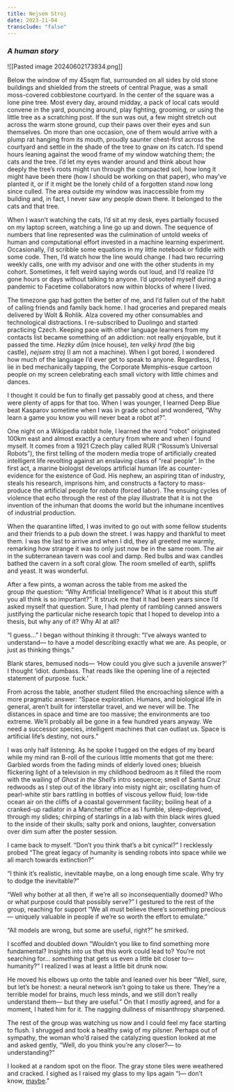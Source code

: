 ```yaml
---
title: Nejsem Stroj
date: 2023-11-04
transclude: "false"
---
```

### *A human story*

![[Pasted image 20240602173934.png]]

Below the window of my 45sqm flat, surrounded on all sides by old stone buildings and shielded from the streets of central Prague, was a small moss-covered cobblestone courtyard. In the center of the square was a lone pine tree. Most every day, around midday, a pack of local cats would convene in the yard, pouncing around, play fighting, grooming, or using the little tree as a scratching post. If the sun was out, a few might stretch out across the warm stone ground, cup their paws over their eyes and sun themselves. On more than one occasion, one of them would arrive with a plump rat hanging from its mouth, proudly saunter chest-first across the courtyard and settle in the shade of the tree to gnaw on its catch. I’d spend hours leaning against the wood frame of my window watching them; the cats and the tree. I’d let my eyes wander around and think about how deeply the tree’s roots might run through the compacted soil, how long it might have been there (how I should be working on that paper), who may’ve planted it, or if it might be the lonely child of a forgotten stand now long since culled. The area outside my window was inaccessible from my building and, in fact, I never saw any people down there. It belonged to the cats and that tree.

When I wasn’t watching the cats, I’d sit at my desk, eyes partially focused on my laptop screen, watching a line go up and down. The sequence of numbers that line represented was the culmination of untold weeks of human and computational effort invested in a machine learning experiment. Occasionally, I’d scribble some equations in my little notebook or fiddle with some code. Then, I’d watch how the line would change. I had two recurring weekly calls, one with my advisor and one with the other students in my cohort. Sometimes, it felt weird saying words out loud, and I’d realize I’d gone hours or days without talking to anyone. I’d uprooted myself during a pandemic to Facetime collaborators now within blocks of where I lived.

The timezone gap had gotten the better of me, and I’d fallen out of the habit of calling friends and family back home. I had groceries and prepared meals delivered by Wolt & Rohlik. Alza covered my other consumables and technological distractions. I re-subscribed to Duolingo and started practicing Czech. Keeping pace with other language learners from my contacts list became something of an addiction: not really enjoyable, but it passed the time. _Hezky dům_ (nice house), _ten velký hrad_ (the big castle), _nejsem stroj_ (I am not a machine). When I got bored, I wondered how much of the language I’d ever get to speak to anyone. Regardless, I’d lie in bed mechanically tapping, the Corporate Memphis-esque cartoon people on my screen celebrating each small victory with little chimes and dances.

I thought it could be fun to finally get passably good at chess, and there were plenty of apps for that too. When I was younger, I learned Deep Blue beat Kasparov sometime when I was in grade school and wondered, “Why learn a game you know you will never beat a robot at?”.

One night on a Wikipedia rabbit hole, I learned the word “robot” originated 100km east and almost exactly a century from where and when I found myself. It comes from a 1921 Czech play called RUR (“Rossum’s Universal Robots”), the first telling of the modern media trope of artificially created intelligent life revolting against an enslaving class of “real people”. In the first act, a marine biologist develops artificial human life as counter-evidence for the existence of God. His nephew, an aspiring titan of industry, steals his research, imprisons him, and constructs a factory to mass-produce the artificial people for _robota_ (forced labor). The ensuing cycles of violence that echo through the rest of the play illustrate that it is not the invention of the inhuman that dooms the world but the inhumane incentives of industrial production.

When the quarantine lifted, I was invited to go out with some fellow students and their friends to a pub down the street. I was happy and thankful to meet them. I was the last to arrive and when I did, they all greeted me warmly, remarking how strange it was to only just now be in the same room. The air in the subterranean tavern was cool and damp. Red bulbs and wax candles bathed the cavern in a soft coral glow. The room smelled of earth, spliffs and yeast. It was wonderful.

After a few pints, a woman across the table from me asked the group _the_ question: “Why Artificial Intelligence? What is it about this stuff you all think is so important?”. It struck me that it had been years since I’d asked myself that question. Sure, I had plenty of rambling canned answers justifying the particular niche research topic that I hoped to develop into a thesis, but why any of it? Why AI at all?

“I guess…” I began without thinking it through: “I’ve always wanted to understand— to have a model describing exactly what we are. As people, or just as thinking things.”

Blank stares, bemused nods— ‘How could you give such a juvenile answer?’ I thought ‘idiot. dumbass. That reads like the opening line of a rejected statement of purpose. fuck.’

From across the table, another student filled the encroaching silence with a more pragmatic answer: “Space exploration. Humans, and biological life in general, aren’t built for interstellar travel, and we never will be. The distances in space and time are too massive; the environments are too extreme. We’ll probably all be gone in a few hundred years anyway. We need a successor species, intelligent machines that can outlast us. Space is artificial life’s destiny, not ours.”

I was only half listening. As he spoke I tugged on the edges of my beard while my mind ran B-roll of the curious little moments that got me there: Garbled words from the fading minds of elderly loved ones; blueish flickering light of a television in my childhood bedroom as it filled the room with the wailing of _Ghost in the Shell_’s intro sequence; smell of Santa Cruz redwoods as I step out of the library into misty night air; oscillating hum of pearl-white stir bars rattling in bottles of viscous yellow fluid; low-tide ocean air on the cliffs of a coastal government facility; boiling heat of a cranked-up radiator in a Manchester office as I fumble, sleep-deprived, through my slides; chirping of starlings in a lab with thin black wires glued to the inside of their skulls; salty pork and onions, laughter, conversation over dim sum after the poster session.

I came back to myself. “Don’t you think that’s a bit cynical?” I recklessly probed “The great legacy of humanity is sending robots into space while we all march towards extinction?”

“I think it’s realistic, inevitable maybe, on a long enough time scale. Why try to dodge the inevitable?”

“Well why bother at all then, if we’re all so inconsequentially doomed? Who or what purpose could that possibly serve?” I gestured to the rest of the group, reaching for support “We all must believe there’s something precious— uniquely valuable in people if we’re so worth the effort to emulate.”

“All models are wrong, but some are useful, right?” he smirked.

I scoffed and doubled down “Wouldn’t you like to find something more fundamental? Insights into _us_ that this work could lead to? You’re not searching for… _something_ that gets us even a little bit closer to— humanity?” I realized I was at least a little bit drunk now.

He moved his elbows up onto the table and leaned over his beer “Well, sure, but let’s be honest: a neural network isn’t going to take us there. They’re a terrible model for brains, much less minds, and we still don’t really understand them— but they are useful.” On that I mostly agreed, and for a moment, I hated him for it. The nagging dullness of misanthropy sharpened.

The rest of the group was watching us now and I could feel my face starting to flush. I shrugged and took a healthy swig of my pilsner. Perhaps out of sympathy, the woman who’d raised the catalyzing question looked at me and asked gently, “Well, do you think you’re any closer?— to understanding?”

I looked at a random spot on the floor. The gray stone tiles were weathered and cracked. I sighed as I raised my glass to my lips again “I— don’t know, [maybe](https://www.youtube.com/watch?v=LpxT9TLGoLI).”